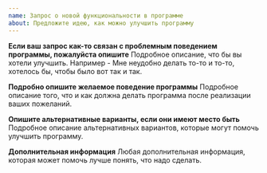 ```yaml
---
name: Запрос о новой функциональности в программе
about: Предложите идею, как можно улучшить программу
---
```


**Если ваш запрос как-то связан с проблемным поведением программы, пожалуйста опишите**
Подробное описание, что бы вы хотели улучшить. Например - Мне неудобно делать то-то и то-то, хотелось бы, чтобы было вот так и так.

**Подробно опишите желаемое поведение программы**
Подробное описание того, что и как должна делать программа после реализации ваших пожеланий.

**Опишите альтернативные варианты, если они имеют место быть**
Подробное описание альтернативных вариантов, которые могут помочь улучшить программу.

**Дополнительная информация**
Любая дополнительная информация, которая может помочь лучше понять, что надо сделать.
